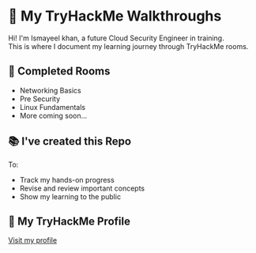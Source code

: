 # 🧠 My TryHackMe Walkthroughs

Hi! I'm Ismayeel khan, a future Cloud Security Engineer in training.  
This is where I document my learning journey through TryHackMe rooms.

## 🚩 Completed Rooms

- Networking Basics 
- Pre Security
- Linux Fundamentals 
- More coming soon...

## 📚 I've created this Repo
To:

- Track my hands-on progress
- Revise and review important concepts
- Show my learning to the public

## 🔗 My TryHackMe Profile

[Visit my profile](https://tryhackme.com/p/Ismayeel7)

